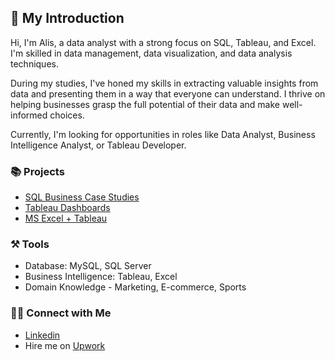 ## 👋 My Introduction

Hi, I'm Alis, a data analyst with a strong focus on SQL, Tableau, and Excel. I'm skilled in data management, data visualization, and data analysis techniques. 

During my studies, I've honed my skills in extracting valuable insights from data and presenting them in a way that everyone can understand. I thrive on helping businesses grasp the full potential of their data and make well-informed choices.

Currently, I'm looking for opportunities in roles like Data Analyst, Business Intelligence Analyst, or Tableau Developer.


### 📚 Projects
- [SQL Business Case Studies](https://github.com/alisghimire/SQL-Business-Case-Study)
- [Tableau Dashboards](https://public.tableau.com/app/profile/alis.ghimire)
- [MS Excel + Tableau](https://github.com/alisghimire/Data-Cleaning-and-Visualization-with-Excel-and-Tableau)
  

### ⚒️ Tools
- Database: MySQL, SQL Server
- Business Intelligence: Tableau, Excel
- Domain Knowledge - Marketing, E-commerce, Sports


### 👋🏻 Connect with Me
- [Linkedin](https://www.linkedin.com/in/alis-ghimire/)
- Hire me on [Upwork](https://www.upwork.com/freelancers/~0109ec4890eb9abf22)
